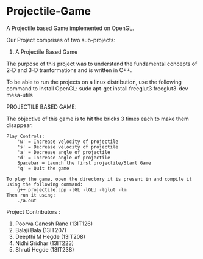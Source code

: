 # Projectile-Game

A Projectile based Game implemented on OpenGL.

Our Project comprises of two sub-projects:
1. A Projectile Based Game

The purpose of this project was to understand the fundamental concepts of 2-D and 3-D tranformations and is written in C++.

To be able to run the projects on a linux distribution, use the following command to install OpenGL:
	    sudo apt-get install freeglut3 freeglut3-dev mesa-utils


PROJECTILE BASED GAME:

The objective of this game is to hit the bricks 3 times each to make them disappear.

	Play Controls:
        'w' = Increase velocity of projectile
        's' = Decrease velocity of projectile
        'a' = Decrease angle of projectile
        'd' = Increase angle of projectile
        Spacebar = Launch the first projectile/Start Game
        'q' = Quit the game

    To play the game, open the directory it is present in and compile it using the following command:
        g++ projectile.cpp -lGL -lGLU -lglut -lm
    Then run it using:
        ./a.out


Project Contributors :
1. Poorva Ganesh Rane (13IT126)
2. Balaji Bala (13IT207)
3. Deepthi M Hegde (13IT208)
4. Nidhi Sridhar (13IT223)
5. Shruti Hegde (13IT238)
